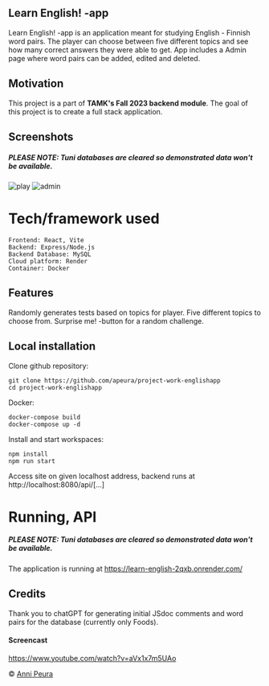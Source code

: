 ## Learn English! -app
Learn English! -app is an application meant for studying English - Finnish word pairs. The player can choose between five different topics and see how many correct answers they were able to get. App includes a Admin page where word pairs can be added, edited and deleted.

## Motivation
This project is a part of **TAMK's Fall 2023 backend module**. The goal of this project is to create a full stack application.

## Screenshots
##### PLEASE NOTE: Tuni databases are cleared so demonstrated data won't be available.
![play](https://github.com/apeura/project-work-englishapp/assets/113358099/3199cab5-76e4-4a0d-83eb-98fdbf9a0758)
![admin](https://github.com/apeura/project-work-englishapp/assets/113358099/342859eb-ee40-4930-a1fb-89bb33284e8f)

# Tech/framework used 
```
Frontend: React, Vite
Backend: Express/Node.js
Backend Database: MySQL 
Cloud platform: Render
Container: Docker
```
## Features
Randomly generates tests based on topics for player. 
Five different topics to choose from.
Surprise me! -button for a random challenge.

## Local installation

Clone github repository:
```
git clone https://github.com/apeura/project-work-englishapp
cd project-work-englishapp
```
Docker:
```
docker-compose build
docker-compose up -d
```
Install and start workspaces:
```
npm install
npm run start
```
Access site on given localhost address, backend runs at http://localhost:8080/api/[...]

# Running, API
##### PLEASE NOTE: Tuni databases are cleared so demonstrated data won't be available.
The application is running at https://learn-english-2qxb.onrender.com/

## Credits
Thank you to chatGPT for generating initial JSdoc comments and word pairs for the database (currently only Foods).

#### Screencast
https://www.youtube.com/watch?v=aVx1x7m5UAo

© [Anni Peura]()
